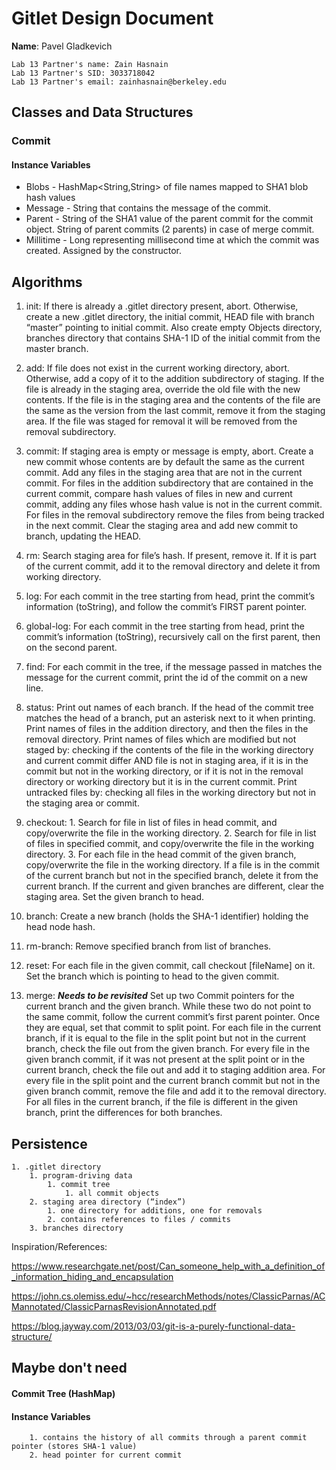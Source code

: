 # Gitlet Design Document

**Name**: Pavel Gladkevich

    Lab 13 Partner's name: Zain Hasnain
    Lab 13 Partner's SID: 3033718042
    Lab 13 Partner's email: zainhasnain@berkeley.edu
    
## Classes and Data Structures
### Commit
#### Instance Variables
   * Blobs - HashMap<String,String> of file names mapped to SHA1 blob hash values
   * Message - String that contains the message of the commit.
   * Parent - String of the SHA1 value of the parent commit for the commit object. String of parent commits (2 parents) in case of merge commit.
   * Millitime - Long representing millisecond time at which the commit was created. Assigned by the constructor.

## Algorithms
   1. init: If there is already a .gitlet directory present, abort. Otherwise, create a new .gitlet directory, the initial commit, HEAD file with branch “master” pointing to initial commit. Also create empty Objects directory, branches directory that contains SHA-1 ID of the initial commit from the master branch. 
   
   2. add: If file does not exist in the current working directory, abort. Otherwise, add a copy of it to the addition subdirectory of staging. If the file is already in the staging area, override the old file with the new contents. If the file is in the staging area and the contents of the file are the same as the version from the last commit, remove it from the staging area. If the file was staged for removal it will be removed from the removal subdirectory.
   
   3. commit: If staging area is empty or message is empty, abort. Create a new commit whose contents are by default the same as the current commit. Add any files in the staging area that are not in the current commit. For files in the addition subdirectory that are contained in the current commit, compare hash values of files in new and current commit, adding any files whose hash value is not in the current commit. For files in the removal subdirectory remove the files from being tracked in the next commit. Clear the staging area and add new commit to branch, updating the HEAD.
   4. rm: Search staging area for file’s hash. If present, remove it. If it is part of the current commit, add it to the removal directory and delete it from working directory.
   5. log: For each commit in the tree starting from head, print the commit’s information (toString), and follow the commit’s FIRST parent pointer.
   6. global-log: For each commit in the tree starting from head, print the commit’s information (toString), recursively call on the first parent, then on the second parent.
   7. find: For each commit in the tree, if the message passed in matches the message for the current commit, print the id of the commit on a new line.
   8. status: Print out names of each branch. If the head of the commit tree matches the head of a branch, put an asterisk next to it when printing. Print names of files in the addition directory, and then the files in the removal directory. Print names of files which are modified but not staged by: checking if the contents of the file in the working directory and current commit differ AND file is not in staging area, if it is in the commit but not in the working directory, or if it is not in the removal directory or working directory but it is in the current commit. Print untracked files by: checking all files in the working directory but not in the staging area or commit.
   9. checkout: 
            1. Search for file in list of files in head commit, and copy/overwrite the file in the working directory.
            2. Search for file in list of files in specified commit, and copy/overwrite the file in the working directory.
            3. For each file in the head commit of the given branch, copy/overwrite the file in the working directory. If a file is in the commit of the current branch but not in the specified branch, delete it from the current branch. If the current and given branches are different, clear the staging area. Set the given branch to head.
   10. branch: Create a new branch (holds the SHA-1 identifier) holding the head node hash.
   11. rm-branch: Remove specified branch from list of branches.
   12. reset: For each file in the given commit, call checkout [fileName] on it. Set the branch which is pointing to head to the given commit.
   13. merge: ***Needs to be revisited*** Set up two Commit pointers for the current branch and the given branch. While these two do not point to the same commit, follow the current commit’s first parent pointer. Once they are equal, set that commit to split point. For each file in the current branch, if it is equal to the file in the split point but not in the current branch, check the file out from the given branch. For every file in the given branch commit, if it was not present at the split point or in the current branch, check the file out and add it to staging addition area. For every file in the split point and the current branch commit but not in the given branch commit, remove the file and add it to the removal directory. For all files in the current branch, if the file is different in the given branch, print the differences for both branches. 
## Persistence
    1. .gitlet directory
        1. program-driving data
            1. commit tree
                1. all commit objects
        2. staging area directory (“index”)
            1. one directory for additions, one for removals
            2. contains references to files / commits
        3. branches directory

Inspiration/References: 

https://www.researchgate.net/post/Can_someone_help_with_a_definition_of_information_hiding_and_encapsulation

https://john.cs.olemiss.edu/~hcc/researchMethods/notes/ClassicParnas/ACMannotated/ClassicParnasRevisionAnnotated.pdf

https://blog.jayway.com/2013/03/03/git-is-a-purely-functional-data-structure/


## Maybe don't need 
#### Commit Tree (HashMap)
#### Instance Variables
        1. contains the history of all commits through a parent commit pointer (stores SHA-1 value)
        2. head pointer for current commit
